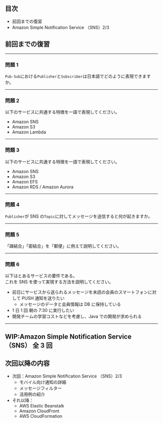 ## 目次

-   前回までの復習
-   Amazon Simple Notification Service （SNS）2/3

## 前回までの復習

---

### 問題 1

`Pub-Sub`における`Publisher`と`Subscriber`は日本語でどのように表現できますか。

---

### 問題 2

以下のサービスに共通する特徴を一語で表現してください。

-   Amazon SNS
-   Amazon S3
-   Amazon Lambda

---

### 問題 3

以下のサービスに共通する特徴を一語で表現してください。

-   Amazon SNS
-   Amazon S3
-   Amazon EFS
-   Amazon RDS / Amazon Aurora

---

### 問題 4

`Publisher`が SNS の`Topic`に対してメッセージを送信すると何が起きますか。

---

### 問題 5

「疎結合」「密結合」を「郵便」に例えて説明してください。

---

### 問題 6

以下はとあるサービスの要件である。  
これを SNS を使って実現する方法を説明してください。

-   前日にサービスから送られるメッセージを未読の会員のスマートフォンに対して PUSH 通知を送りたい
    -   メッセージのデータと会員情報は DB に保持している
-   1 日 1 回 朝の 7:30 に実行したい
-   開発チームの学習コストなどを考慮し、Java での開発が求められる

---

## WIP:Amazon Simple Notification Service （SNS） 全 3 回

## 次回以降の内容

-   次回：Amazon Simple Notification Service （SNS）2/3
    -   モバイル向け通知の詳細
    -   メッセージフィルター
    -   活用例の紹介
-   それ以降：
    -   AWS Elastic Beanstalk
    -   Amazon CloudFront
    -   AWS CloudFormation

